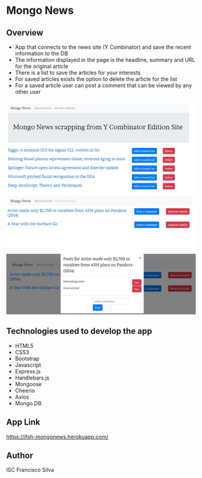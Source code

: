 # Mongo News

## Overview

* App that connects to the news site (Y Combinator) and save the recent information to the DB
* The information displayed in the page is the headline, summary and URL for the original article
* There is a list to save the articles for your interests
* For saved articles exists the option to delete the article for the list
* For a saved article user can post a comment that can be viewed by any other user

![Screenshot](public/assets/images/screenshot.JPG)
![Screenshot](public/assets/images/screenshot2.JPG)
![Screenshot](public/assets/images/screenshot3.JPG)

## Technologies used to develop the app
- HTML5
- CSS3
- Bootstrap
- Javascript
- Express.js
- Handlebars.js
- Mongoose
- Cheerio
- Axios
- Mongo DB

## App Link
https://jfsh-mongonews.herokuapp.com/

## Author
ISC Francisco Silva
